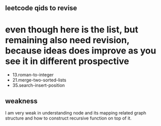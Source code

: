 ## leetcode qids to revise

# even though here is the list, but remaining also need revision, because ideas does improve as you see it in different prospective

- 13.roman-to-integer
- 21.merge-two-sorted-lists
- 35.search-insert-position


## weakness
I am very weak in understanding node and its mapping related graph structure and how to construct recursive function on top of it.
